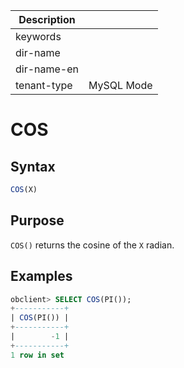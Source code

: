 | Description   |                 |
|---------------|-----------------|
| keywords      |                 |
| dir-name      |                 |
| dir-name-en   |                 |
| tenant-type   | MySQL Mode      |

# COS

## Syntax

```sql
COS(X)
```

## Purpose

`COS()` returns the cosine of the `X` radian.

## Examples

```sql
obclient> SELECT COS(PI());
+-----------+
| COS(PI()) |
+-----------+
|        -1 |
+-----------+
1 row in set
```
